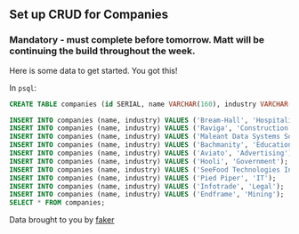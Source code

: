 
## Set up CRUD for Companies

### Mandatory - must complete before tomorrow. Matt will be continuing the build throughout the week.


Here is some data to get started. You got this!

In `psql`:

```sql
CREATE TABLE companies (id SERIAL, name VARCHAR(160), industry VARCHAR(160));

INSERT INTO companies (name, industry) VALUES ('Bream-Hall', 'Hospitality');
INSERT INTO companies (name, industry) VALUES ('Raviga', 'Construction');
INSERT INTO companies (name, industry) VALUES ('Maleant Data Systems Solutions', 'Real-Estate');
INSERT INTO companies (name, industry) VALUES ('Bachmanity', 'Education');
INSERT INTO companies (name, industry) VALUES ('Aviato', 'Advertising');
INSERT INTO companies (name, industry) VALUES ('Hooli', 'Government');
INSERT INTO companies (name, industry) VALUES ('SeeFood Technologies Inc', 'Healthcare');
INSERT INTO companies (name, industry) VALUES ('Pied Piper', 'IT');
INSERT INTO companies (name, industry) VALUES ('Infotrade', 'Legal');
INSERT INTO companies (name, industry) VALUES ('Endframe', 'Mining');
SELECT * FROM companies;
```

Data brought to you by [faker](https://github.com/stympy/faker)
